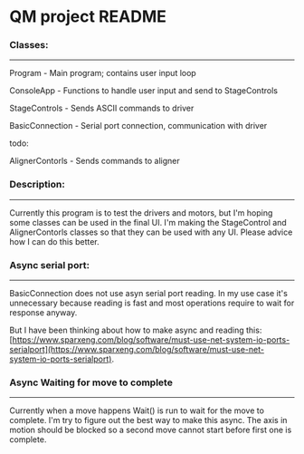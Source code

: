 # QM project README

### Classes:
---

Program - Main program; contains user input loop

ConsoleApp - Functions to handle user input and send to StageControls

StageControls - Sends ASCII commands to driver

BasicConnection - Serial port connection, communication with driver

todo: 

AlignerContorls - Sends commands to aligner

### Description:
---

Currently this program is to test the drivers and motors, but I'm hoping some classes can be used in the final UI. I'm making the StageControl  and AlignerContorls classes so that they can be used with any UI. Please advice how I can do this better.

### Async serial port:
---

BasicConnection does not use asyn serial port reading. In my use case it's unnecessary because reading is fast and most operations require to wait for response anyway.

But I have been thinking about how to make async and reading this: [https://www.sparxeng.com/blog/software/must-use-net-system-io-ports-serialport](https://www.sparxeng.com/blog/software/must-use-net-system-io-ports-serialport).

### Async Waiting for move to complete
---

Currently when a move happens Wait() is run to wait for the move to complete. I'm try to figure out the best way to make this async. The axis in motion should be blocked so a second move cannot start before first one is complete.
